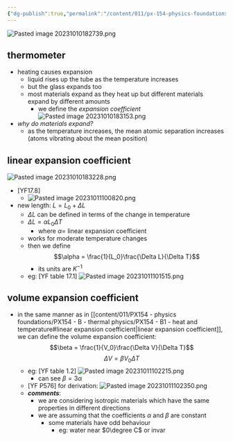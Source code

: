 ```yaml
---
{"dg-publish":true,"permalink":"/content/011/px-154-physics-foundations/px-154-b-thermal-physics/px-154-b2-thermal-expansion/","noteIcon":"1","created":"2024-11-25T10:50:32.000+00:00","updated":"2024-11-26T23:12:06.957+00:00"}
---
```



![Pasted image 20231010182739.png](/img/user/pics/Pasted%20image%2020231010182739.png)
## thermometer
- heating causes expansion
	- liquid rises up the tube as the temperature increases
	- but the glass expands too
	- most materials expand as they heat up but different materials expand by different amounts
		- we define the *expansion coefficient* 
![Pasted image 20231010183153.png](/img/user/pics/Pasted%20image%2020231010183153.png)
- *why do materials expand?* 
	-  as the temperature increases, the mean atomic separation increases (atoms vibrating about the mean position)
## linear expansion coefficient
![Pasted image 20231010183228.png](/img/user/pics/Pasted%20image%2020231010183228.png)
- [YF17.8]
	- ![Pasted image 20231011100820.png](/img/user/pics/Pasted%20image%2020231011100820.png)
- new length: $L=L_{0}+\Delta L$
	- $\Delta L$ can be defined in terms of the change in temperature
	- $\Delta L = \alpha L_{0}\Delta T$
		- where $\alpha=$ linear expansion coefficient
	- works for moderate temperature changes
	- then we define 
	$$\alpha = \frac{1}{L_0}\frac{\Delta L}{\Delta T}$$
		- its units are $K^{-1}$
	- eg: [YF table 17.1] 
		![Pasted image 20231011101515.png](/img/user/pics/Pasted%20image%2020231011101515.png)
## volume expansion coefficient
- in the same manner as in [[content/011/PX154 - physics foundations/PX154 - B - thermal physics/PX154 - B1 - heat and temperature#linear expansion coefficient\|linear expansion coefficient]], we can define the volume expansion coefficient: 
$$\beta = \frac{1}{V_0}\frac{\Delta V}{\Delta T}$$
	$$\Delta V = \beta V_{0}\Delta T$$
	- eg: [YF table 1.2] 
		![Pasted image 20231011102215.png](/img/user/pics/Pasted%20image%2020231011102215.png)
		- can see $\beta=3\alpha$
	- [YF P576] for derivation: ![Pasted image 20231011102350.png](/img/user/pics/Pasted%20image%2020231011102350.png)
	- ***comments***:
		- we are considering isotropic materials which have the same properties in different directions
		- we are assuming that the coefficients $\alpha$ and $\beta$ are constant
			- some materials have odd behaviour
				- eg: water near $0\degree C$ or invar